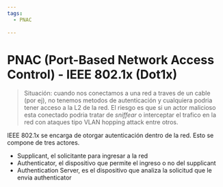 ```yaml
---
tags:
  - PNAC
  
---
```


# PNAC (Port-Based Network Access Control) - IEEE 802.1x (Dot1x)

> Situación: cuando nos conectamos a una red a traves de un cable (por ej), no tenemos metodos de autenticación y cualquiera podria tener acceso a la L2 de la red. El riesgo es que si un actor malicioso esta conectado podria tratar de _sniffear_ o interceptar el trafico en la red con ataques tipo VLAN hopping attack entre otros. 

IEEE 802.1x se encarga de otorgar autenticación dentro de la red. Esto se compone de tres actores.
- Supplicant, el solicitante para ingresar a la red
- Authenticator, el dispositivo que permite el ingreso o no del supplicant
- Authentication Server, es el dispositivo que analiza la solicitud que le envia authenticator

